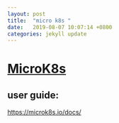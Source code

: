 ```yaml
---
layout: post
title:  "micro k8s "
date:   2019-08-07 10:07:14 +0800
categories: jekyll update
---
```

#  [MicroK8s](https://microk8s.io/)


##  user guide:  
https://microk8s.io/docs/  




